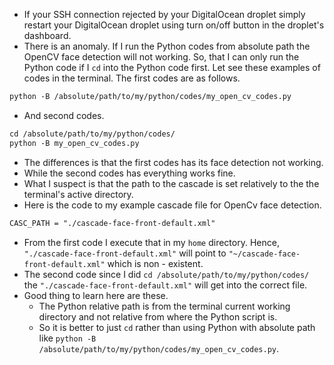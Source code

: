* If your SSH connection rejected by your DigitalOcean droplet simply restart your DigitalOcean droplet using turn on/off button in the droplet's dashboard.
* There is an anomaly. If I run the Python codes from absolute path the OpenCV face detection will not working. So, that I can only run the Python code if I `cd` into the Python code first. Let see these examples of codes in the terminal. The first codes are as follows.

```markdown
python -B /absolute/path/to/my/python/codes/my_open_cv_codes.py
```

* And second codes.

```markdown
cd /absolute/path/to/my/python/codes/
python -B my_open_cv_codes.py
```

* The differences is that the first codes has its face detection not working.
* While the second codes has everything works fine.
* What I suspect is that the path to the cascade is set relatively to the the terminal's active directory.
* Here is the code to my example cascade file for OpenCv face detection.

```markdown
CASC_PATH = "./cascade-face-front-default.xml"
```

* From the first code I execute that in my `home` directory. Hence, `"./cascade-face-front-default.xml"` will point to `"~/cascade-face-front-default.xml"` which is non - existent.
* The second code since I did `cd /absolute/path/to/my/python/codes/` the `"./cascade-face-front-default.xml"` will get into the correct file.
* Good thing to learn here are these.
    * The Python relative path is from the terminal current working directory and not relative from where the Python script is.
    * So it is better to just `cd` rather than using Python with absolute path like `python -B /absolute/path/to/my/python/codes/my_open_cv_codes.py`.
